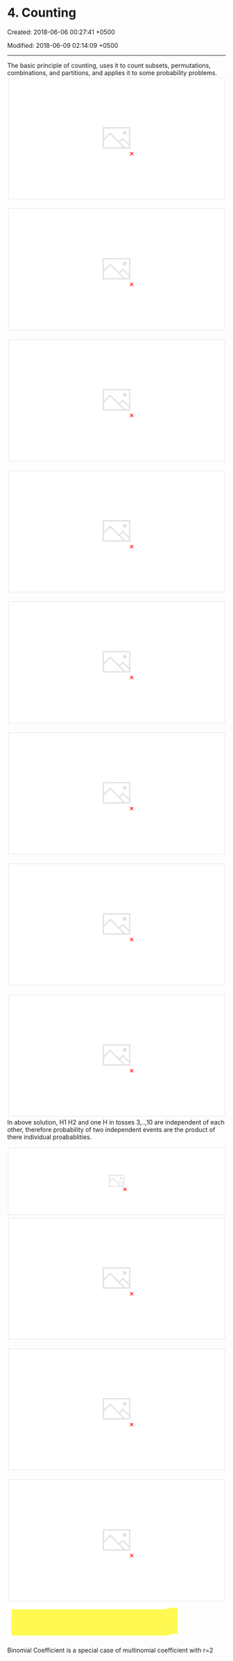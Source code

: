 # 4. Counting

Created: 2018-06-06 00:27:41 +0500

Modified: 2018-06-09 02:14:09 +0500

---

The basic principle of counting, uses it to count subsets, permutations, combinations, and partitions, and applies it to some probability problems.
![image](media/Intro-Syllabus_4.-Counting-image1.png)

![image](media/Intro-Syllabus_4.-Counting-image2.png)

![image](media/Intro-Syllabus_4.-Counting-image3.png)

![image](media/Intro-Syllabus_4.-Counting-image4.png)

![image](media/Intro-Syllabus_4.-Counting-image5.png)

![image](media/Intro-Syllabus_4.-Counting-image6.png)

![image](media/Intro-Syllabus_4.-Counting-image7.png)

![image](media/Intro-Syllabus_4.-Counting-image8.png)
In above solution, H1 H2 and one H in tosses 3,..,10 are independent of each other, therefore probability of two independent events are the product of there individual proabablities.

![image](media/Intro-Syllabus_4.-Counting-image9.png)
![image](media/Intro-Syllabus_4.-Counting-image10.png)

![image](media/Intro-Syllabus_4.-Counting-image11.png)

![image](media/Intro-Syllabus_4.-Counting-image12.png)
![image](media/Intro-Syllabus_4.-Counting-image13.png)

Binomial Coefficient is a special case of multinomial coefficient with r=2
